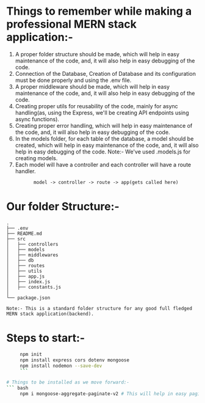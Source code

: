 # Things to remember while making a professional MERN stack application:-

1. A proper folder structure should be made, which will help in easy maintenance of the code, and, it will also help in easy debugging of the code.
2. Connection of the Database, Creation of Database and its configuration must be done properly and using the .env file.
3. A proper middleware should be made, which will help in easy maintenance of the code, and, it will also help in easy debugging of the code.
4. Creating proper utils for reusability of the code, mainly for async handling(as, using the Express, we'll be creating API endpoints using async functions).
5. Creating proper error handling, which will help in easy maintenance of the code, and, it will also help in easy debugging of the code.
6. In the models folder, for each table of the database, a model should be created, which will help in easy maintenance of the code, and, it will also help in easy debugging of the code. Note:- We've used .models.js for creating models.
7. Each model will have a controller and each controller will have a route handler.
``` flow
          model -> controller -> route -> app(gets called here)
```          


# Our folder Structure:-
```
.
├── .env
├── README.md
├── src
│   ├── controllers
│   ├── models
│   ├── middlewares
│   ├── db
│   ├── routes
│   ├── utils
│   ├── app.js
│   ├── index.js
│   ├── constants.js
│   
└── package.json

Note:- This is a standard folder structure for any good full fledged MERN stack application(backend). 
```


# Steps to start:-
``` bash
     npm init
     npm install express cors dotenv mongoose
     npm install nodemon --save-dev
     ```

# Things to be installed as we move forward:-
``` bash
     npm i mongoose-aggregate-paginate-v2 # This will help in easy pagination of the results but, more than that, it'll help us in mongoose aggregate pipeline. 
```     